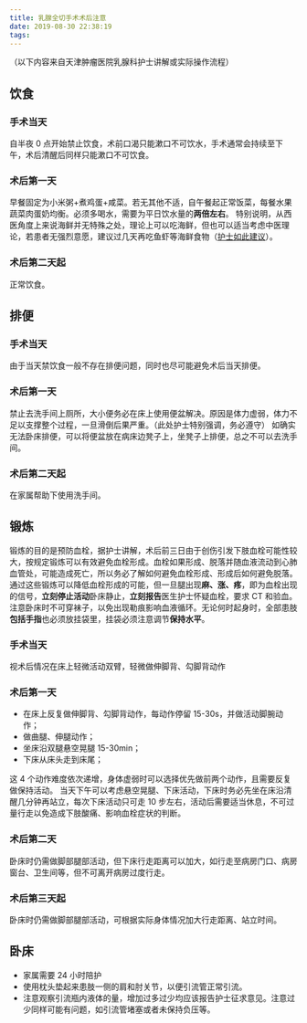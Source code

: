 ```yaml
---
title: 乳腺全切手术术后注意
date: 2019-08-30 22:38:19
tags:
---
```

（以下内容来自天津肿瘤医院乳腺科护士讲解或实际操作流程）

## 饮食

### 手术当天
自半夜 0 点开始禁止饮食，术前口渴只能漱口不可饮水，手术通常会持续至下午，术后清醒后同样只能漱口不可饮食。

### 术后第一天
早餐固定为小米粥+煮鸡蛋+咸菜。若无其他不适，自午餐起正常饭菜，每餐水果蔬菜肉蛋奶均衡。必须多喝水，需要为平日饮水量的**两倍左右**。
特别说明，从西医角度上来说海鲜并无特殊之处，理论上可以吃海鲜，但也可以适当考虑中医理论，若患者无强烈意愿，建议过几天再吃鱼虾等海鲜食物（<u>护士如此建议</u>）。

### 术后第二天起
正常饮食。

## 排便

### 手术当天
由于当天禁饮食一般不存在排便问题，同时也尽可能避免术后当天排便。

### 术后第一天
禁止去洗手间上厕所，大小便务必在床上使用便盆解决。原因是体力虚弱，体力不足以支撑整个过程，一旦滑倒后果严重。（此处护士特别强调，务必遵守）
如确实无法卧床排便，可以将便盆放在病床边凳子上，坐凳子上排便，总之不可以去洗手间。

### 术后第二天起
在家属帮助下使用洗手间。

## 锻炼

锻炼的目的是预防血栓，据护士讲解，术后前三日由于创伤引发下肢血栓可能性较大，按规定锻炼可以有效避免血栓形成。血栓如果形成、脱落并随血液流动到心肺血管处，可能造成死亡，所以务必了解如何避免血栓形成、形成后如何避免脱落。
通过这些锻炼可以降低血栓形成的可能，但一旦腿出现**麻、涨、疼**，即为血栓出现的信号，**立刻停止活动**卧床静止，**立刻报告**医生护士怀疑血栓，要求 CT 和验血。
注意卧床时不可穿袜子，以免出现勒痕影响血液循环。无论何时起身时，全部患肢**包括手指**也必须放挂袋里，挂袋必须注意调节**保持水平**。

### 手术当天
视术后情况在床上轻微活动双臂，轻微做伸脚背、勾脚背动作

### 术后第一天
- 在床上反复做伸脚背、勾脚背动作，每动作停留 15-30s，并做活动脚腕动作；
- 做曲腿、伸腿动作；
- 坐床沿双腿悬空晃腿 15-30min；
- 下床从床头走到床尾；

这 4 个动作难度依次递增，身体虚弱时可以选择优先做前两个动作，且需要反复做保持活动。
当天下午可以考虑悬空晃腿、下床活动，下床时务必先坐在床沿清醒几分钟再站立，每次下床活动只可走 10 步左右，活动后需要适当休息，不可过量行走以免造成下肢酸痛、影响血栓症状的判断。

### 术后第二天
卧床时仍需做脚部腿部活动，但下床行走距离可以加大，如行走至病房门口、病房窗台、卫生间等，但不可离开病房过度行走。

### 术后第三天起
卧床时仍需做脚部腿部活动，可根据实际身体情况加大行走距离、站立时间。

## 卧床

- 家属需要 24 小时陪护
- 使用枕头垫起来患肢一侧的肩和肘关节，以便引流管正常引流。
- 注意观察引流瓶内液体的量，增加过多过少均应该报告护士征求意见。注意过少同样可能有问题，如引流管堵塞或者未保持负压等。
